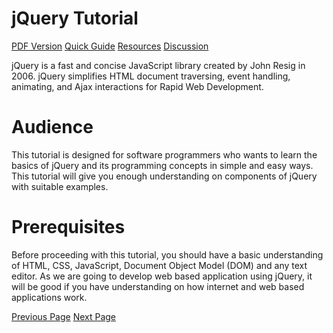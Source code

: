 # jQuery Tutorial
[PDF Version](../jquery/jquery_pdf_version.md)
[Quick Guide](../jquery/jquery-quick-guide.md)
[Resources](../jquery/jquery-resources.md)
[Discussion](../jquery/jquery-discussion.md)

jQuery is a fast and concise JavaScript library created by John Resig in 2006. jQuery simplifies HTML document traversing, event handling, animating, and Ajax interactions for Rapid Web Development.

# Audience
This tutorial is designed for software programmers who wants to learn the basics of jQuery and its programming concepts in simple and easy ways. This tutorial will give you enough understanding on components of jQuery with suitable examples.

# Prerequisites
Before proceeding with this tutorial, you should have a basic understanding of HTML, CSS, JavaScript, Document Object Model (DOM) and any text editor. As we are going to develop web based application using jQuery, it will be good if you have understanding on how internet and web based applications work.


[Previous Page](../jquery/index.md) [Next Page](../jquery/jquery-overview.md) 
